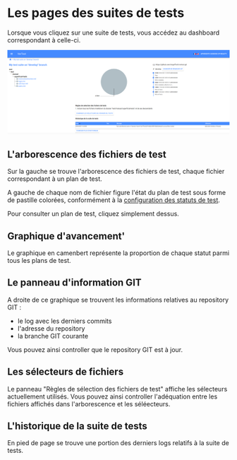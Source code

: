 # Les pages des suites de tests

Lorsque vous cliquez sur une suite de tests, vous accédez au dashboard correspondant à celle-ci.

![dashboard de la suite de tests](../assets/display-test-suite-1-fr.png)

## L'arborescence des fichiers de test

Sur la gauche se trouve l'arborescence des fichiers de test, chaque fichier correspondant
à un plan de test.

A gauche de chaque nom de fichier figure l'état du plan de test sous forme de pastille colorées,
conformément à la [configuration des statuts de test](configuration.md).

Pour consulter un plan de test, cliquez simplement dessus.

## Graphique d'avancement'

Le graphique en camenbert représente la proportion de chaque statut parmi tous les plans de test.

## Le panneau d'information GIT

A droite de ce graphique se trouvent les informations relatives au repository GIT : 
* le log avec les derniers commits
* l'adresse du repository
* la branche GIT courante

Vous pouvez ainsi controller que le repository GIT est à jour.

## Les sélecteurs de fichiers

Le panneau "Règles de sélection des fichiers de test" affiche les sélecteurs actuellement utilisés.
Vous pouvez ainsi controller l'adéquation entre les fichiers affichés dans l'arborescence et les
séléecteurs.

## L'historique de la suite de tests

En pied de page se trouve une portion des derniers logs relatifs à la suite de tests.
